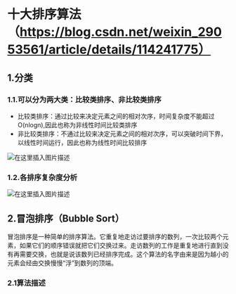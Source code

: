 # 十大排序算法（https://blog.csdn.net/weixin_29053561/article/details/114241775）

## 1.分类

### 1.1.可以分为两大类：比较类排序、非比较类排序

- 比较类排序：通过比较来决定元素之间的相对次序，时间复杂度不能超过O(nlogn),因此也称为非线性时间比较类排序
- 非比较类排序：不通过比较来决定元素之间的相对次序，可以突破时间下界，以线性时间运行，因此也称为线性时间比较排序

![在这里插入图片描述](https://howe-pic-bed.oss-cn-beijing.aliyuncs.com/picbed/2021022822521673.png)

### 1.2.各排序复杂度分析

![在这里插入图片描述](https://howe-pic-bed.oss-cn-beijing.aliyuncs.com/picbed/20210228225445671.png)

## 2.冒泡排序（Bubble Sort）

冒泡排序是一种简单的排序算法。它重复地走访过要排序的数列，一次比较两个元素，如果它们的顺序错误就把它们交换过来。走访数列的工作是重复地进行直到没有再需要交换，也就是说该数列已经排序完成。这个算法的名字由来是因为越小的元素会经由交换慢慢“浮”到数列的顶端。

### 2.1算法描述

